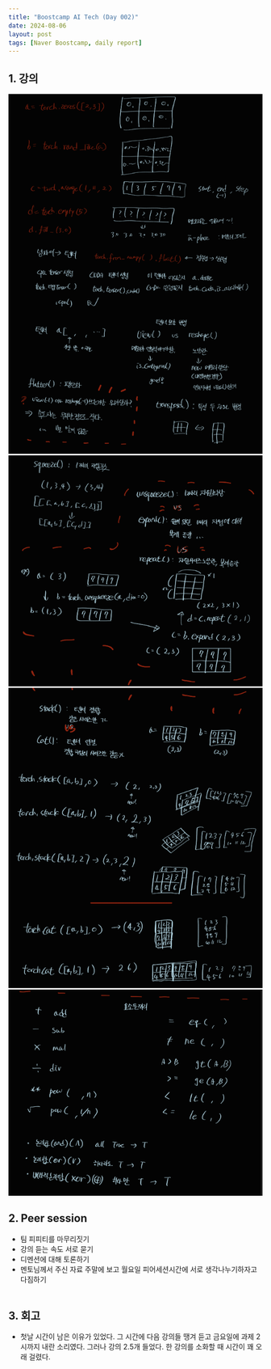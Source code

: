 ```yaml
---
title: "Boostcamp AI Tech (Day 002)"
date: 2024-08-06
layout: post
tags: [Naver Boostcamp, daily report]
---
```


## 1. 강의
![week1_2](/assets/image/image10.png)
![week1_3](/assets/image/image11.png)
![week1_4](/assets/image/image12.png)
![week1_5](/assets/image/image13.png)
<!-- # **Basic Operations on Tensors**

### 3) 실습 수행으로 얻어갈 수 있는 역량
- cat과 stack 함수의 차이점을 이해하고 알맞게 활용할 수 있다.
- expand와 repeat 메서드의 차이점을 이해하고 알맞게 활용할 수 있다.
- Tensor의 산술, 비교, 논리연산을 이해하고 알맞게 활용할 수 있다.

### 4) 실습 핵심 내용
&nbsp;&nbsp; 1.1 cat() 함수를 활용한 Tensor들 간의 연결<br>
&nbsp;&nbsp; 1.2 expand() 메서드를 활용한 Tensor의 크기 확장<br>
&nbsp;&nbsp; 1.3 repeat() 메서드를 활용한 Tensor의 크기 확장<br>
&nbsp;&nbsp; 2.1 Tensor의 산술연산<br>
&nbsp;&nbsp; 2.2 Tensor의 비교연산<br>
&nbsp;&nbsp; 2.3 Tensor의 논리연산<br> -->

<!-- ### 5) 예제 코드
```python
import torch

# Tensor 생성
t1 = torch.randn(2, 3)

``` -->
		
## 2. Peer session

* 팀 피피티를 마무리짓기
* 강의 듣는 속도 서로 묻기
* 디멘션에 대해 토론하기
* 멘토님께서 주신 자료 주말에 보고 월요일 피어세션시간에 서로 생각나누기하자고 다짐하기
<br><br>


## 3. 회고

* 첫날 시간이 남은 이유가 있었다. 그 시간에 다음 강의들 땡겨 듣고 금요일에 과제 2시까지 내란 소리였다. 그러나 강의 2.5개 들었다. 한 강의를 소화할 때 시간이 꽤 오래 걸렸다. 
<br><br>

<br><br>
